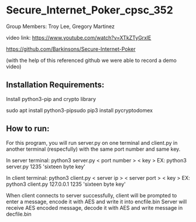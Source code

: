 # Secure_Internet_Poker_cpsc_352
Group Members:
Troy Lee,
Gregory Martinez

video link:
https://www.youtube.com/watch?v=XTkZTyGrxlE

https://github.com/Barkinsons/Secure-Internet-Poker

(with the help of this referenced github we were able to record a demo video)

## Installation Requirements:

Install python3-pip and crypto library

sudo apt install python3-pipsudo pip3 install pycryptodomex

## How to run:

For this program, you will run server.py on one terminal and client.py in another terminal (respecfully) with the same port number and same key.

In server terminal:
python3 server.py < port number > < key >
EX: python3 server.py 1235 'sixteen byte key'

In client terminal:
python3 client.py < server ip > < server port > < key >
EX: python3 client.py 127.0.0.1 1235 'sixteen byte key'

When client connects to server successfully, client will be prompted to enter a message, encode it with AES and write it into encfile.bin
Server will receive AES encoded message, decode it with AES and write message in decfile.bin
